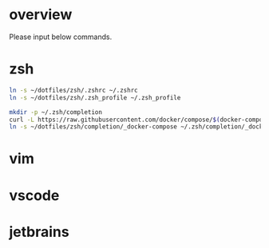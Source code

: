 # overview
Please input below commands.

# zsh
```zsh
ln -s ~/dotfiles/zsh/.zshrc ~/.zshrc
ln -s ~/dotfiles/zsh/.zsh_profile ~/.zsh_profile

mkdir -p ~/.zsh/completion
curl -L https://raw.githubusercontent.com/docker/compose/$(docker-compose version --short)/contrib/completion/zsh/_docker-compose > ~/dotfiles/zsh/completion/_docker-compose
ln -s ~/dotfiles/zsh/completion/_docker-compose ~/.zsh/completion/_docker-compose 
```

# vim 

# vscode

# jetbrains